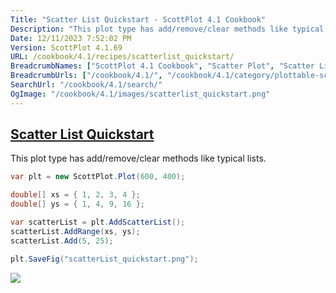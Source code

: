 ```yaml
---
Title: "Scatter List Quickstart - ScottPlot 4.1 Cookbook"
Description: "This plot type has add/remove/clear methods like typical lists."
Date: 12/11/2023 7:52:02 PM
Version: ScottPlot 4.1.69
URL: /cookbook/4.1/recipes/scatterlist_quickstart/
BreadcrumbNames: ["ScottPlot 4.1 Cookbook", "Scatter Plot", "Scatter List Quickstart"]
BreadcrumbUrls: ["/cookbook/4.1/", "/cookbook/4.1/category/plottable-scatter-plot", "/cookbook/4.1/recipes/scatterlist_quickstart/"]
SearchUrl: "/cookbook/4.1/search/"
OgImage: "/cookbook/4.1/images/scatterlist_quickstart.png"
---
```


<h2><a href='/cookbook/4.1/recipes/scatterlist_quickstart/'>Scatter List Quickstart</a></h2>

This plot type has add/remove/clear methods like typical lists.

```cs
var plt = new ScottPlot.Plot(600, 400);

double[] xs = { 1, 2, 3, 4 };
double[] ys = { 1, 4, 9, 16 };

var scatterList = plt.AddScatterList();
scatterList.AddRange(xs, ys);
scatterList.Add(5, 25);

plt.SaveFig("scatterList_quickstart.png");
```

<img src='../../images/scatterlist_quickstart.png' class='d-block mx-auto my-5' />


